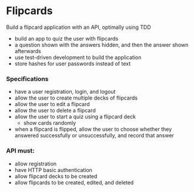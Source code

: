 # Flipcards

Build a flipcard application with an API, optimally using TDD

- build an app to quiz the user with flipcards
- a question shown with the answers hidden, and then the answer shown afterwards
- use test-driven development to build the application
- store hashes for user passwords instead of text

### Specifications

- have a user registration, login, and logout
- allow the user to create multiple decks of flipcards
- allow the user to edit a flipcard
- allow the user to delete a flipcard
- allow the user to start a quiz using a flipcard deck
  - show cards randomly
- when a flipcard is flipped, allow the user to choose whether they answered successfully or unsuccessfully, and record that answer

### API must:
- allow registration
- have HTTP basic authentication
- allow flipcard decks to be created
- allow flipcards to be created, edited, and deleted
